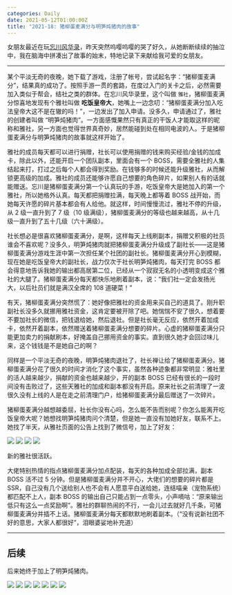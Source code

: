 ```yaml
---
categories: Daily
date: 2021-05-12T01:00:00Z
title: "2021-18: 猪柳蛋麦满分与明笋炖猪肉的故事"
---
```


女朋友最近在玩[忘川风华录](https://dream.163.com/)，昨天突然呜嘤呜嘤的哭了好久，从她断断续续的抽泣中，我在脑海中拼凑出了故事的始末，特地记录下来献给我可爱的女朋友。

---

某个平淡无奇的夜晚，她下载了游戏，注册了帐号，尝试起名字：“猪柳蛋麦满分”，结果真的成功了。按照手游一贯的套路，在度过入门的关卡之后，必然需要加入类似于帮会，结社之类的群体。在忘川风华录里，这个叫做 `雅社`，猪柳蛋麦满分惊喜地发现有个雅社叫做 **吃饭皇帝大**，她嘴上一边念叨：“猪柳蛋麦满分加入吃法皇帝大这不是在辙的吗！”，一边发出了加入申请。没多久，申请通过了，雅社的创建者叫做 “明笋炖猪肉”。一方面感慨果然只有真正的干饭人才能取这样的昵称和雅社，另一方面也觉得世界真奇妙，居然能碰到处在相同电波的人。于是猪柳蛋麦满分与明笋炖猪肉的故事就这样开始了。

雅社的成员每天都可以进行捐赠，社长可以使用捐赠的钱来购买经验/金钱的加成卡，除此以外，还能开启一个团队副本，里面会有一个 BOSS，需要全雅社的人集结起来打，打过之后每个人都会得到奖励。在钱够多的时候还能升级雅社，从而解锁更高级的加成。雅社的成员还能够许愿自己想要的角色碎片，如果别人有的话就能赠送。忘川是猪柳蛋麦满分第一个认真玩的手游，吃饭皇帝大是她加入的第一个雅社，所以她格外认真。每天都把捐赠拉满，每天晚上都等着 BOSS 战开始，而她每天许愿的碎片基本都会有人给他。就这样，时间慢慢流过，雅社不停的升级，从 2 级一直升到了 7 级（10 级满级），猪柳蛋麦满分的等级也越来越高，从十几级一直升到了五十几级（六十满级）。

社长想必是很喜欢猪柳蛋麦满分，是啊，这样每天上线刷副本，捐赠又积极的社员谁会不喜欢呢？没多久，明笋炖猪肉就把猪柳蛋麦满分升级成了副社长——这是猪柳蛋麦满分游戏生涯中第一次担任某个社团的副社长。猪柳蛋麦满分开心到模糊，现在她是吃饭皇帝大的副社长，战力仅次于社长明笋炖猪肉，每天打完 BOSS 都会得意地告诉我她的输出都高居第二位，已经从一个寂寂无名的小透明变成这个雅社的大腿了。猪柳蛋麦满分每天都快乐地刷着副本，说：“我们社一定会发扬光大，以后社员们就是满汉全席的 108 道硬菜！”

有天，猪柳蛋麦满分突然慌了：她好像把雅社的资金用来买自己的道具了。刚升职副社长没多久就挪用雅社资金，这肯定要被开除了吧。她惴惴不安了很久，想着要不要加社长的微信，把钱退给她，然后退社。但是社长毫无反应，依然开着加成卡，依然开着副本，依然赠送着猪柳蛋麦满分想要的碎片。心虚的猪柳蛋麦满分只能更加卖力的捐献刷本，好掩盖自己挪用资金的事实。直到很久她才会回过味儿来，这个钱钱是不是她自己的啊？

同样是一个平淡无奇的夜晚，明笋炖猪肉退社了，社长禅让给了猪柳蛋麦满分。猪柳蛋麦满分花了很久的时间才消化了这个事实，虽然各种迹象都非常明显：雅社里的活人越来越少，捐献的资金也越来越少，开的副本 BOSS 已经有很长的一段时间没有击败过了，这些天雅社的加成和副本都没有开启。原来社长之前清理了一波很久没有上线的人是在走之前清理门户，给猪柳蛋麦满分最后赠送了一次碎片。

猪柳蛋麦满分越想越委屈，社长你没有心吗，怎么能不告而别呢？你怎么能离开吃饭皇帝大呢？她想找明笋炖猪肉问个清楚，但是她一直没有加她好友，联系不上。她找了半天，从雅社页面的公告上找到了微信号，加上了好友：

![](1.jpg)
![](2.jpg)
![](3.jpg)
![](4.jpg)

新的雅社很活跃。

大佬特别热情的指点猪柳蛋麦满分加点配装，每天的各种加成全部拉满，副本 BOSS 活不过 5 分钟。但是猪柳蛋麦满分并不开心，大佬们的想要的碎片都是 SSR，自己没有几个送给别人也不会有人愿意平白送给她，连结喵亲（宠物系统）都匹配不上人，副本 BOSS 的输出自己只能占到一点零头，小声嘀咕：“原来输出低只有这么一点奖励啊”。雅社的群聊热闹的不行，一会儿过去就好几千条，可猪柳蛋麦满分并插不上话。猪柳蛋麦满分每天都默默地刷着副本。（“没有说新社团不好的意思，大家人都很好”，泪眼婆娑地补充道）

---

## 后续

后来她终于加上了明笋炖猪肉。

![](end-1.jpg)
![](end-2.jpg)
![](end-3.jpg)
![](end-4.jpg)
![](end-5.jpg)
![](end-6.jpg)
![](end-7.jpg)
